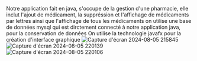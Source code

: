 Notre application fait en java, s'occupe de la gestion d'une pharmacie, elle inclut l'ajout de médicament, la suppréssion et l'affichage de médicaments par lettres ainsi que l'affichage de tous les médicaments
on utilise une base de données mysql qui est dirctement connecté à notre application java, pour la conservation de données
On utilise la technologie javafx pour la création d'interface graphique
![Capture d'écran 2024-08-05 215845](https://github.com/user-attachments/assets/9fa8b0a2-aa21-4b2a-80ba-9a3a62857e42)
![Capture d'écran 2024-08-05 220139](https://github.com/user-attachments/assets/cb6ad260-13ec-4a05-8bb1-784f97d40a7e)
![Capture d'écran 2024-08-05 220106](https://github.com/user-attachments/assets/aee44ee0-abb1-4788-b6b7-66db8c8031f1)

